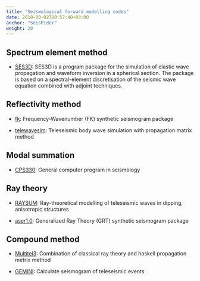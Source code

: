```yaml
---
title: "Seismological forward modelling codes"
date: 2018-08-02T00:57:40+03:00
anchor: "SeisPider"
weight: 20
---
```


## Spectrum element method

- [SES3D](http://www.cos.ethz.ch//software/production/ses3d.html): SES3D is a program package for the simulation of elastic wave propagation and waveform inversion in a spherical section. The package is based on a spectral-element discretisation of the seismic wave equation combined with adjoint techniques.


## Reflectivity method

- [fk](http://www.eas.slu.edu/People/LZhu/home.html): Frequency-Wavenumber (FK) synthetic seismogram package

- [telewavesim](https://github.com/paudetseis/Telewavesim): Teleseismic body wave simulation with propagation matrix method

## Modal summation

- [CPS330](http://www.eas.slu.edu/eqc/eqc_cps/TUTORIAL/SLAT2D/index.html): General computer program in seismology

## Ray theory

- [RAYSUM](https://home.cc.umanitoba.ca/~frederik/Software/): Ray-theoretical modelling of teleseismic waves in dipping, anisotropic structures

- [aser1.0](http://www.eas.slu.edu/People/LZhu/home.html): Generalized Ray Theory (GRT) synthetic seismogram package


## Compound method

- [Multitel3](https://academic.oup.com/gji/article/211/2/936/4064367): Combination of classical ray theory and haskell propagation metrix method

- [GEMINI](https://www.geophysik.ruhr-uni-bochum.de/trac/gemini): Calculate seismogram of teleseismic events
